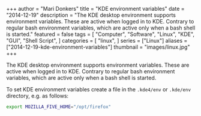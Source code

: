 +++
author = "Mari Donkers"
title = "KDE environment variables"
date = "2014-12-19"
description = "The KDE desktop environment supports environment variables. These are active when logged in to KDE. Contrary to regular bash environment variables, which are active only when a bash shell is started."
featured = false
tags = [
    "Computer",
    "Software",
    "Linux",
    "KDE",
    "GUI",
    "Shell Script",
]
categories = [
    "linux",
]
series = ["Linux"]
aliases = ["2014-12-19-kde-environment-variables"]
thumbnail = "images/linux.jpg"
+++

The KDE desktop environment supports environment variables. These are active when logged in to KDE. Contrary to regular bash environment variables, which are active only when a bash shell is started.
<!--more-->

To set KDE environment variables create a file in the `.kde4/env` or `.kde/env` directory, e.g. as follows:

``` bash
export MOZILLA_FIVE_HOME="/opt/firefox"
```
